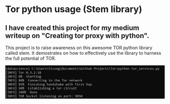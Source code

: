 # Tor python usage (Stem library) 

## I have created this project for my medium writeup on "Creating tor proxy with python".
This project is to raise awareness on this awesome TOR python library called stem. 
It demostrates on how to effectively use the library to harness the full potential of TOR.

![IMAGE ALT TEXT](https://github.com/ohyicong/Tor/blob/master/images/tor_progress.PNG)



